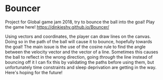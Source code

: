 # Bouncer
Project for Global game jam 2018, try to bounce the ball into the goal!
Play the game here! https://dinkieshy.github.io/Bouncer/

Using vectors and coordinates, the player can draw lines on the canvas. Doing so in the path of the ball will cause it to bounce, hopefully towards the goal!
The main issue is the use of the cosine rule to find the angle between the velocity vector and the vector of a line. Sometimes this causes the ball to reflect in the wrong direction, going *through* the line instead of bouncing off it
I can fix this by validating the paths before using them, but unfortunately time constraints and sleep deprivation are getting in the way. Here's hoping for the future!
